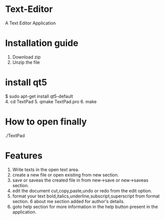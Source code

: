 # Text-Editor
A Text Editor Application
# Installation guide
1. Download zip
2. Unzip the file
# install qt5
$ sudo apt-get install qt5-default<br />
4. cd TextPad
5. qmake TextPad.pro
6. make
# How to open finally
./TextPad
# Features
1. Write texts in the open text area.
2. create a new file or open existing from new section.
3. save or saveas the created file in from new->save or new->saveas section.
4. edit the document cut,copy,paste,undo or redo from the edit option.
5. format your text bold,italics,underline,subscript,superscript from format section.
6 about me section added for author's details.
7. goto help section for more information in the help button present in the application.
